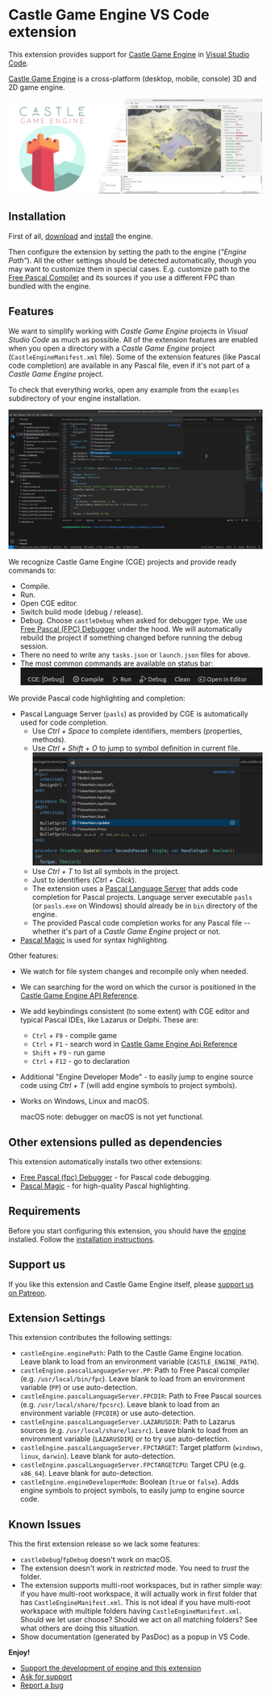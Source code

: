 # Castle Game Engine VS Code extension

This extension provides support for [Castle Game Engine](https://castle-engine.io/) in [Visual Studio Code](https://castle-engine.io/vscode).

[Castle Game Engine](https://castle-engine.io/) is a cross-platform (desktop, mobile, console) 3D and 2D game engine.

![Castle Game Engine banner](images/castle_introduction.jpg)

## Installation

First of all, [download](https://castle-engine.io/download) and [install](https://castle-engine.io/install) the engine.

Then configure the extension by setting the path to the engine (_"Engine Path"_). All the other settings should be detected automatically, though you may want to customize them in special cases. E.g. customize path to the [Free Pascal Compiler](https://www.freepascal.org/) and its sources if you use a different FPC than bundled with the engine.

## Features

We want to simplify working with _Castle Game Engine_ projects in _Visual Studio Code_ as much as possible. All of the extension features are enabled when you open a directory with a _Castle Game Engine_ project (`CastleEngineManifest.xml` file). Some of the extension features (like Pascal code completion) are available in any Pascal file, even if it's not part of a _Castle Game Engine_ project.

To check that everything works, open any example from the `examples` subdirectory of your engine installation.

![VScode with Castle Game Engine extension](images/vscode_with_cge.png)

We recognize Castle Game Engine (CGE) projects and provide ready commands to:

- Compile.
- Run.
- Open CGE editor.
- Switch build mode (debug / release).
- Debug. Choose `castleDebug` when asked for debugger type. We use [Free Pascal (FPC) Debugger](https://marketplace.visualstudio.com/items?itemName=CNOC.fpdebug) under the hood. We will automatically rebuild the project if something changed before running the debug session.
- There no need to write any `tasks.json` or `launch.json` files for above.
- The most common commands are available on status bar:
   ![Status bar](images/vscode_status_bar.png)

We provide Pascal code highlighting and completion:

- Pascal Language Server (`pasls`) as provided by CGE is automatically used for code completion.
   - Use _Ctrl + Space_ to complete identifiers, members (properties, methods).
   - Use _Ctrl + Shift + O_ to jump to symbol definition in current file.
   ![Procedure list screen](images/findfilesymbol.png)
   - Use _Ctrl + T_ to list all symbols in the project.
   - Just to identifiers (_Ctrl + Click_).
   - The extension uses a [Pascal Language Server](https://github.com/castle-engine/pascal-language-server) that adds code completion for Pascal projects. Language server executable `pasls` (or `pasls.exe` on Windows) should already be in `bin` directory of the engine.
   - The provided Pascal code completion works for any Pascal file -- whether it's part of a _Castle Game Engine_ project or not.
- [Pascal Magic](https://marketplace.visualstudio.com/items?itemName=theangryepicbanana.language-pascal) is used for syntax highlighting.

Other features:

* We watch for file system changes and recompile only when needed.

* We can searching for the word on which the cursor is positioned in the [Castle Game Engine API Reference](https://castle-engine.io/apidoc/html/index.html).

* We add keybindings consistent (to some extent) with CGE editor and typical Pascal IDEs, like Lazarus or Delphi. These are:
   * `Ctrl` + `F9` - compile game
   * `Ctrl` + `F1` - search word in [Castle Game Engine Api Reference](https://castle-engine.io/apidoc/html/index.html)
   * `Shift` + `F9` - run game
   * `Ctrl` + `F12` - go to declaration

* Additional "Engine Developer Mode" - to easily jump to engine source code using _Ctrl + T_ (will add engine symbols to project symbols).

* Works on Windows, Linux and macOS.

    macOS note: debugger on macOS is not yet functional.

## Other extensions pulled as dependencies

This extension automatically installs two other extensions:
* [Free Pascal (fpc) Debugger](https://marketplace.visualstudio.com/items?itemName=CNOC.fpdebug) - for Pascal code debugging.
* [Pascal Magic](https://marketplace.visualstudio.com/items?itemName=theangryepicbanana.language-pascal) - for high-quality Pascal highlighting.

## Requirements

Before you start configuring this extension, you should have the [engine](https://castle-engine.io) installed. Follow the [installation instructions](https://castle-engine.io/install).

## Support us

If you like this extension and Castle Game Engine itself, please [support us on Patreon](https://www.patreon.com/castleengine).

## Extension Settings

This extension contributes the following settings:

* `castleEngine.enginePath`: Path to the Castle Game Engine location. Leave blank to load from an environment variable (`CASTLE_ENGINE_PATH`).
* `castleEngine.pascalLanguageServer.PP`: Path to Free Pascal compiler (e.g. `/usr/local/bin/fpc`). Leave blank to load from an environment variable (`PP`) or use auto-detection.
* `castleEngine.pascalLanguageServer.FPCDIR`: Path to Free Pascal sources (e.g. `/usr/local/share/fpcsrc`). Leave blank to load from an environment variable (`FPCDIR`) or use auto-detection.
* `castleEngine.pascalLanguageServer.LAZARUSDIR`: Path to Lazarus sources (e.g. `/usr/local/share/lazsrc`). Leave blank to load from an environment variable (`LAZARUSDIR`) or to try use auto-detection.
* `castleEngine.pascalLanguageServer.FPCTARGET`: Target platform (`windows`, `linux`, `darwin`). Leave blank for auto-detection.
* `castleEngine.pascalLanguageServer.FPCTARGETCPU`: Target CPU (e.g. `x86_64`). Leave blank for auto-detection.
* `castleEngine.engineDeveloperMode`: Boolean (`true` or `false`). Adds engine symbols to project symbols, to easily jump to engine source code.

## Known Issues

This the first extension release so we lack some features:
* `castleDebug`/`fpDebug` doesn't work on macOS.
* The extension doesn't work in _restricted_ mode. You need to _trust_ the folder.
* The extension supports multi-root workspaces, but in rather simple way: if you have multi-root workspace, it will actually work in first folder that has `CastleEngineManifest.xml`. This is not ideal if you have multi-root workspace with multiple folders having `CastleEngineManifest.xml`. Should we let user choose? Should we act on all matching folders? See what others are doing this situation.
* Show documentation (generated by PasDoc) as a popup in VS Code.

**Enjoy!**

- [Support the development of engine and this extension](https://www.patreon.com/castleengine)
- [Ask for support](https://castle-engine.io/talk.php)
- [Report a bug](https://github.com/castle-engine/castle-engine-vscode/issues)